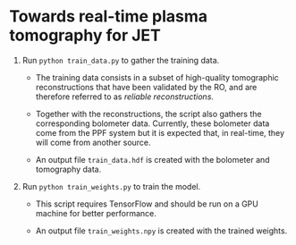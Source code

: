 # Towards real-time plasma tomography for JET

1. Run `python train_data.py` to gather the training data.

    - The training data consists in a subset of high-quality tomographic reconstructions that have been validated by the RO, and are therefore referred to as _reliable reconstructions_.
    
    - Together with the reconstructions, the script also gathers the corresponding bolometer data. Currently, these bolometer data come from the PPF system but it is expected that, in real-time, they will come from another source.
    
    - An output file `train_data.hdf` is created with the bolometer and tomography data.

2. Run `python train_weights.py` to train the model.

    - This script requires TensorFlow and should be run on a GPU machine for better performance.
    
    - An output file `train_weights.npy` is created with the trained weights.
    
